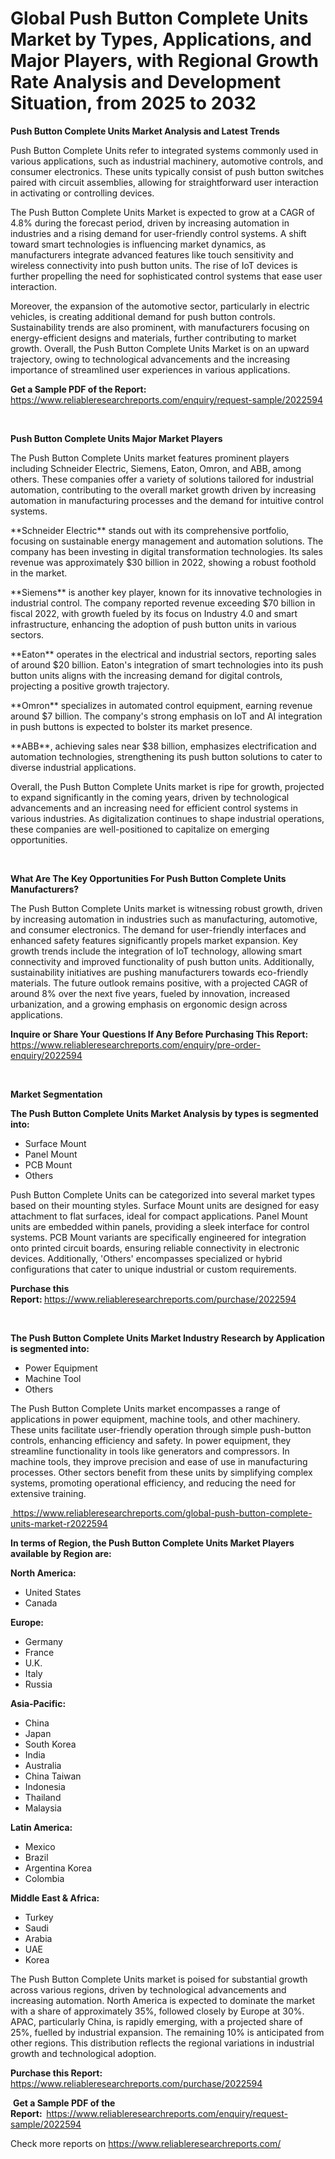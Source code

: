 <p><h1>Global Push Button Complete Units Market by Types, Applications, and Major Players, with Regional Growth Rate Analysis and Development Situation, from 2025 to 2032</h1></p><p><strong>Push Button Complete Units Market Analysis and Latest Trends</strong></p>
<p><p>Push Button Complete Units refer to integrated systems commonly used in various applications, such as industrial machinery, automotive controls, and consumer electronics. These units typically consist of push button switches paired with circuit assemblies, allowing for straightforward user interaction in activating or controlling devices.</p><p>The Push Button Complete Units Market is expected to grow at a CAGR of 4.8% during the forecast period, driven by increasing automation in industries and a rising demand for user-friendly control systems. A shift toward smart technologies is influencing market dynamics, as manufacturers integrate advanced features like touch sensitivity and wireless connectivity into push button units. The rise of IoT devices is further propelling the need for sophisticated control systems that ease user interaction.</p><p>Moreover, the expansion of the automotive sector, particularly in electric vehicles, is creating additional demand for push button controls. Sustainability trends are also prominent, with manufacturers focusing on energy-efficient designs and materials, further contributing to market growth. Overall, the Push Button Complete Units Market is on an upward trajectory, owing to technological advancements and the increasing importance of streamlined user experiences in various applications.</p></p>
<p><strong>Get a Sample PDF of the Report:&nbsp;</strong> <a href="https://www.reliableresearchreports.com/enquiry/request-sample/2022594?utm_campaign=2338&utm_medium=2&utm_source=Github&utm_content=ia&utm_term=11022025&utm_id=push-button-complete-units">https://www.reliableresearchreports.com/enquiry/request-sample/2022594</a></p>
<p>&nbsp;</p>
<p><strong>Push Button Complete Units Major Market Players</strong></p>
<p><p>The Push Button Complete Units market features prominent players including Schneider Electric, Siemens, Eaton, Omron, and ABB, among others. These companies offer a variety of solutions tailored for industrial automation, contributing to the overall market growth driven by increasing automation in manufacturing processes and the demand for intuitive control systems.</p><p>**Schneider Electric** stands out with its comprehensive portfolio, focusing on sustainable energy management and automation solutions. The company has been investing in digital transformation technologies. Its sales revenue was approximately $30 billion in 2022, showing a robust foothold in the market.</p><p>**Siemens** is another key player, known for its innovative technologies in industrial control. The company reported revenue exceeding $70 billion in fiscal 2022, with growth fueled by its focus on Industry 4.0 and smart infrastructure, enhancing the adoption of push button units in various sectors.</p><p>**Eaton** operates in the electrical and industrial sectors, reporting sales of around $20 billion. Eaton's integration of smart technologies into its push button units aligns with the increasing demand for digital controls, projecting a positive growth trajectory.</p><p>**Omron** specializes in automated control equipment, earning revenue around $7 billion. The company's strong emphasis on IoT and AI integration in push buttons is expected to bolster its market presence.</p><p>**ABB**, achieving sales near $38 billion, emphasizes electrification and automation technologies, strengthening its push button solutions to cater to diverse industrial applications. </p><p>Overall, the Push Button Complete Units market is ripe for growth, projected to expand significantly in the coming years, driven by technological advancements and an increasing need for efficient control systems in various industries. As digitalization continues to shape industrial operations, these companies are well-positioned to capitalize on emerging opportunities.</p></p>
<p>&nbsp;</p>
<p><strong>What Are The Key Opportunities For Push Button Complete Units Manufacturers?</strong></p>
<p><p>The Push Button Complete Units market is witnessing robust growth, driven by increasing automation in industries such as manufacturing, automotive, and consumer electronics. The demand for user-friendly interfaces and enhanced safety features significantly propels market expansion. Key growth trends include the integration of IoT technology, allowing smart connectivity and improved functionality of push button units. Additionally, sustainability initiatives are pushing manufacturers towards eco-friendly materials. The future outlook remains positive, with a projected CAGR of around 8% over the next five years, fueled by innovation, increased urbanization, and a growing emphasis on ergonomic design across applications.</p></p>
<p><strong>Inquire or Share Your Questions If Any Before Purchasing This Report:</strong> <a href="https://www.reliableresearchreports.com/enquiry/pre-order-enquiry/2022594?utm_campaign=2338&utm_medium=2&utm_source=Github&utm_content=ia&utm_term=11022025&utm_id=push-button-complete-units">https://www.reliableresearchreports.com/enquiry/pre-order-enquiry/2022594</a></p>
<p>&nbsp;</p>
<p><strong>Market Segmentation</strong></p>
<p><strong>The Push Button Complete Units Market Analysis by types is segmented into:</strong></p>
<p><ul><li>Surface Mount</li><li>Panel Mount</li><li>PCB Mount</li><li>Others</li></ul></p>
<p><p>Push Button Complete Units can be categorized into several market types based on their mounting styles. Surface Mount units are designed for easy attachment to flat surfaces, ideal for compact applications. Panel Mount units are embedded within panels, providing a sleek interface for control systems. PCB Mount variants are specifically engineered for integration onto printed circuit boards, ensuring reliable connectivity in electronic devices. Additionally, 'Others' encompasses specialized or hybrid configurations that cater to unique industrial or custom requirements.</p></p>
<p><strong>Purchase this Report:&nbsp;</strong><a href="https://www.reliableresearchreports.com/purchase/2022594?utm_campaign=2338&utm_medium=2&utm_source=Github&utm_content=ia&utm_term=11022025&utm_id=push-button-complete-units">https://www.reliableresearchreports.com/purchase/2022594</a></p>
<p>&nbsp;</p>
<p><strong>The Push Button Complete Units Market Industry Research by Application is segmented into:</strong></p>
<p><ul><li>Power Equipment</li><li>Machine Tool</li><li>Others</li></ul></p>
<p><p>The Push Button Complete Units market encompasses a range of applications in power equipment, machine tools, and other machinery. These units facilitate user-friendly operation through simple push-button controls, enhancing efficiency and safety. In power equipment, they streamline functionality in tools like generators and compressors. In machine tools, they improve precision and ease of use in manufacturing processes. Other sectors benefit from these units by simplifying complex systems, promoting operational efficiency, and reducing the need for extensive training.</p></p>
<p><a href="https://www.reliableresearchreports.com/global-push-button-complete-units-market-r2022594?utm_campaign=2338&utm_medium=2&utm_source=Github&utm_content=ia&utm_term=11022025&utm_id=push-button-complete-units">&nbsp;https://www.reliableresearchreports.com/global-push-button-complete-units-market-r2022594</a></p>
<p><strong>In terms of Region, the Push Button Complete Units Market Players available by Region are:</strong></p>
<p>
    <p> <strong> North America: </strong>
        <ul>
            <li>United States</li>
            <li>Canada</li>
        </ul>
        </p> 
    <p> <strong> Europe: </strong>
        <ul>
            <li>Germany</li>
            <li>France</li>
            <li>U.K.</li>
            <li>Italy</li>
            <li>Russia</li>
        </ul>
        </p> 
    <p> <strong> Asia-Pacific: </strong>
        <ul>
            <li>China</li>
            <li>Japan</li>
            <li>South Korea</li>
            <li>India</li>
            <li>Australia</li>
            <li>China Taiwan</li>
            <li>Indonesia</li>
            <li>Thailand</li>
            <li>Malaysia</li>
        </ul>
        </p> 
    <p> <strong> Latin America: </strong>
        <ul>
            <li>Mexico</li>
            <li>Brazil</li>
            <li>Argentina Korea</li>
            <li>Colombia</li>
        </ul>
        </p> 
    <p> <strong> Middle East & Africa: </strong>
        <ul>
            <li>Turkey</li>
            <li>Saudi</li>
            <li>Arabia</li>
            <li>UAE</li>
            <li>Korea</li>
        </ul>
    </p>
    </p>
<p><p>The Push Button Complete Units market is poised for substantial growth across various regions, driven by technological advancements and increasing automation. North America is expected to dominate the market with a share of approximately 35%, followed closely by Europe at 30%. APAC, particularly China, is rapidly emerging, with a projected share of 25%, fuelled by industrial expansion. The remaining 10% is anticipated from other regions. This distribution reflects the regional variations in industrial growth and technological adoption.</p></p>
<p><strong>Purchase this Report: </strong><a href="https://www.reliableresearchreports.com/purchase/2022594?utm_campaign=2338&utm_medium=2&utm_source=Github&utm_content=ia&utm_term=11022025&utm_id=push-button-complete-units">https://www.reliableresearchreports.com/purchase/2022594</a></p>
<p>&nbsp;<strong>Get a Sample PDF of the Report:&nbsp;&nbsp;</strong><a href="https://www.reliableresearchreports.com/enquiry/request-sample/2022594?utm_campaign=2338&utm_medium=2&utm_source=Github&utm_content=ia&utm_term=11022025&utm_id=push-button-complete-units">https://www.reliableresearchreports.com/enquiry/request-sample/2022594</a></p>
<p><strong></strong></p>
<p>Check more reports on <a href="https://www.reliableresearchreports.com/?utm_campaign=2338&utm_medium=2&utm_source=Github&utm_content=ia&utm_term=11022025&utm_id=push-button-complete-units">https://www.reliableresearchreports.com/</a></p>